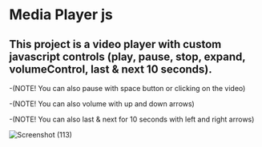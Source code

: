# Media Player js
## This project is a video player with custom javascript controls (play, pause, stop, expand, volumeControl, last & next 10 seconds).
-(NOTE! You can also pause with space button or clicking on the video)

-(NOTE! You can also volume with up and down arrows)

-(NOTE! You can also last & next for 10 seconds with left and right arrows)

![Screenshot (113)](https://github.com/artinmohajeri/Media-Player-js/assets/95845593/8507905d-315a-40f4-9ee3-261d7693e268)
